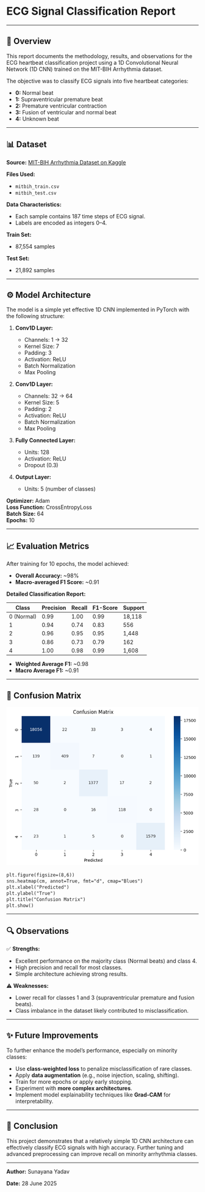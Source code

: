 # ECG Signal Classification Report

---

## 📝 Overview

This report documents the methodology, results, and observations for the ECG heartbeat classification project using a 1D Convolutional Neural Network (1D CNN) trained on the MIT-BIH Arrhythmia dataset.

The objective was to classify ECG signals into five heartbeat categories:

- **0:** Normal beat
- **1:** Supraventricular premature beat
- **2:** Premature ventricular contraction
- **3:** Fusion of ventricular and normal beat
- **4:** Unknown beat

---

## 📊 Dataset

**Source:** [MIT-BIH Arrhythmia Dataset on Kaggle](https://www.kaggle.com/shayanfazeli/heartbeat)

**Files Used:**
- `mitbih_train.csv`
- `mitbih_test.csv`

**Data Characteristics:**
- Each sample contains 187 time steps of ECG signal.
- Labels are encoded as integers 0–4.

**Train Set:**
- 87,554 samples

**Test Set:**
- 21,892 samples

---

## ⚙️ Model Architecture

The model is a simple yet effective 1D CNN implemented in PyTorch with the following structure:

1. **Conv1D Layer:**
   - Channels: 1 → 32
   - Kernel Size: 7
   - Padding: 3
   - Activation: ReLU
   - Batch Normalization
   - Max Pooling

2. **Conv1D Layer:**
   - Channels: 32 → 64
   - Kernel Size: 5
   - Padding: 2
   - Activation: ReLU
   - Batch Normalization
   - Max Pooling

3. **Fully Connected Layer:**
   - Units: 128
   - Activation: ReLU
   - Dropout (0.3)

4. **Output Layer:**
   - Units: 5 (number of classes)

**Optimizer:** Adam  
**Loss Function:** CrossEntropyLoss  
**Batch Size:** 64  
**Epochs:** 10  

---

## 📈 Evaluation Metrics

After training for 10 epochs, the model achieved:

- **Overall Accuracy:** ~98%
- **Macro-averaged F1 Score:** ~0.91

**Detailed Classification Report:**

| Class | Precision | Recall | F1-Score | Support |
|-------|-----------|--------|----------|---------|
| 0 (Normal) | 0.99 | 1.00 | 0.99 | 18,118 |
| 1 | 0.94 | 0.74 | 0.83 | 556 |
| 2 | 0.96 | 0.95 | 0.95 | 1,448 |
| 3 | 0.86 | 0.73 | 0.79 | 162 |
| 4 | 1.00 | 0.98 | 0.99 | 1,608 |

- **Weighted Average F1:** ~0.98
- **Macro Average F1:** ~0.91

---

## 🧩 Confusion Matrix

![Confusion Matrix](https://github.com/sunayana90/ECG-Classification/blob/main/confusion-metrix.png)

```
plt.figure(figsize=(8,6))
sns.heatmap(cm, annot=True, fmt="d", cmap="Blues")
plt.xlabel("Predicted")
plt.ylabel("True")
plt.title("Confusion Matrix")
plt.show()
```

---

## 🔍 Observations

✅ **Strengths:**
- Excellent performance on the majority class (Normal beats) and class 4.
- High precision and recall for most classes.
- Simple architecture achieving strong results.

⚠️ **Weaknesses:**
- Lower recall for classes 1 and 3 (supraventricular premature and fusion beats).
- Class imbalance in the dataset likely contributed to misclassification.

---

## ✨ Future Improvements

To further enhance the model’s performance, especially on minority classes:

- Use **class-weighted loss** to penalize misclassification of rare classes.
- Apply **data augmentation** (e.g., noise injection, scaling, shifting).
- Train for more epochs or apply early stopping.
- Experiment with **more complex architectures**.
- Implement model explainability techniques like **Grad-CAM** for interpretability.

---

## 📝 Conclusion

This project demonstrates that a relatively simple 1D CNN architecture can effectively classify ECG signals with high accuracy. Further tuning and advanced preprocessing can improve recall on minority arrhythmia classes.

---

**Author:** Sunayana Yadav

**Date:** 28 June 2025

